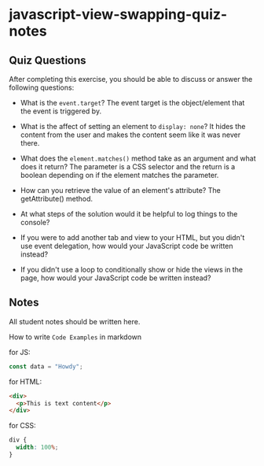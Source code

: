 # javascript-view-swapping-quiz-notes

## Quiz Questions

After completing this exercise, you should be able to discuss or answer the following questions:

- What is the `event.target`?
The event target is the object/element that the event is triggered by.
- What is the affect of setting an element to `display: none`?
It hides the content from the user and makes the content seem like it was never there.
- What does the `element.matches()` method take as an argument and what does it return?
The parameter is a CSS selector and the return is a boolean depending on if the element matches the parameter.
- How can you retrieve the value of an element's attribute?
The getAttribute() method.
- At what steps of the solution would it be helpful to log things to the console?

- If you were to add another tab and view to your HTML, but you didn't use event delegation, how would your JavaScript code be written instead?

- If you didn't use a loop to conditionally show or hide the views in the page, how would your JavaScript code be written instead?

## Notes

All student notes should be written here.


How to write `Code Examples` in markdown

for JS:

```javascript
const data = "Howdy";
```

for HTML:

```html
<div>
  <p>This is text content</p>
</div>
```

for CSS:

```css
div {
  width: 100%;
}
```
